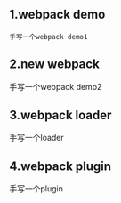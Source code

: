 ## 1.webpack demo  
    手写一个webpack demo1

## 2.new webpack  
   手写一个webpack demo2

## 3.webpack loader
   手写一个loader

## 4.webpack plugin
   手写一个plugin
   
   
   
   
